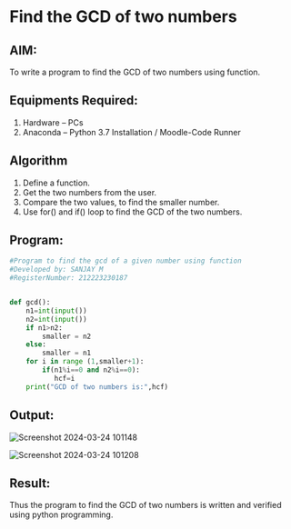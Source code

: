 # Find the GCD of two numbers

## AIM:
To write a program to find the GCD of two numbers using function.

## Equipments Required:
1. Hardware – PCs
2. Anaconda – Python 3.7 Installation / Moodle-Code Runner

## Algorithm
1. Define a function.
2. Get the two numbers from the user.
3. Compare the two values, to find the smaller number.
4. Use for() and if() loop to find the GCD of the two numbers.

## Program:
```python
#Program to find the gcd of a given number using function
#Developed by: SANJAY M
#RegisterNumber: 212223230187


def gcd():
    n1=int(input())
    n2=int(input())
    if n1>n2:
        smaller = n2
    else:
        smaller = n1
    for i in range (1,smaller+1):
        if(n1%i==0 and n2%i==0):
           hcf=i
    print("GCD of two numbers is:",hcf) 
```

## Output:
![Screenshot 2024-03-24 101148](https://github.com/sanjayofficial2005/GCD-of-two-numbers/assets/148048602/bd6b7a01-697a-4b9d-85bb-46b0774802b6)

![Screenshot 2024-03-24 101208](https://github.com/sanjayofficial2005/GCD-of-two-numbers/assets/148048602/db1f7d04-6389-4996-b819-a3fb4ffa6b9c)



## Result:
Thus the program to find the GCD of two numbers is written and verified using python programming.
